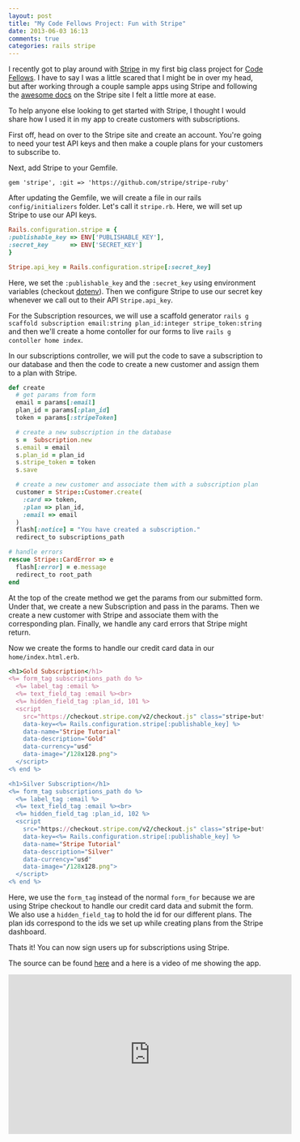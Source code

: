 ```yaml
---
layout: post
title: "My Code Fellows Project: Fun with Stripe"
date: 2013-06-03 16:13
comments: true
categories: rails stripe
---
```


I recently got to play around with [Stripe][stripe] in my first big class project for [Code Fellows][codefellows]. I have to say I was a little scared that I might be in over my head, but after working through a couple sample apps using Stripe and following the [awesome docs][stripedoc] on the Stripe site I felt a little more at ease.

To help anyone else looking to get started with Stripe, I thought I would share how I used it in my app to create customers with subscriptions.

First off, head on over to the Stripe site and create an account. You're going to need your test API keys and then make a couple plans for your customers to subscribe to.

Next, add Stripe to your Gemfile.

    gem 'stripe', :git => 'https://github.com/stripe/stripe-ruby'

After updating the Gemfile, we will create a file in our rails `config/initializers` folder. Let's call it `stripe.rb`. Here, we will set up Stripe to use our API keys.

``` ruby stripe.rb
Rails.configuration.stripe = {
:publishable_key => ENV['PUBLISHABLE_KEY'],
:secret_key      => ENV['SECRET_KEY']
}

Stripe.api_key = Rails.configuration.stripe[:secret_key]
```
Here, we set the `:publishable_key` and the `:secret_key` using environment variables (checkout [dotenv][dotenv]). Then we configure Stripe to use our secret key whenever we call out to their API `Stripe.api_key`.

For the Subscription resources, we will use a scaffold generator `rails g scaffold subscription email:string plan_id:integer stripe_token:string` and then we'll create a home contoller for our forms to live `rails g contoller home index`.

In our subscriptions controller, we will put the code to save a subscription to our database and then the code to create a new customer and assign them to a plan with Stripe.

``` ruby subscriptions_controller.rb
def create
  # get params from form
  email = params[:email]
  plan_id = params[:plan_id]
  token = params[:stripeToken]

  # create a new subscription in the database
  s =  Subscription.new
  s.email = email
  s.plan_id = plan_id
  s.stripe_token = token
  s.save

  # create a new customer and associate them with a subscription plan
  customer = Stripe::Customer.create(
    :card => token,
    :plan => plan_id,
    :email => email
  )
  flash[:notice] = "You have created a subscription."
  redirect_to subscriptions_path

# handle errors
rescue Stripe::CardError => e
  flash[:error] = e.message
  redirect_to root_path
end
```
At the top of the create method we get the params from our submitted form. Under that, we create a new Subscription and pass in the params. Then we create a new customer with Stripe and associate them with the corresponding plan. Finally, we handle any card errors that Stripe might return.

Now we create the forms to handle our credit card data in our `home/index.html.erb`.

``` ruby index.html.erb
<h1>Gold Subscription</h1>
<%= form_tag subscriptions_path do %>
  <%= label_tag :email %>
  <%= text_field_tag :email %><br>
  <%= hidden_field_tag :plan_id, 101 %>
  <script
    src="https://checkout.stripe.com/v2/checkout.js" class="stripe-button"
    data-key=<%= Rails.configuration.stripe[:publishable_key] %>
    data-name="Stripe Tutorial"
    data-description="Gold"
    data-currency="usd"
    data-image="/128x128.png">
  </script>
<% end %>

<h1>Silver Subscription</h1>
<%= form_tag subscriptions_path do %>
  <%= label_tag :email %>
  <%= text_field_tag :email %><br>
  <%= hidden_field_tag :plan_id, 102 %>
  <script
    src="https://checkout.stripe.com/v2/checkout.js" class="stripe-button"
    data-key=<%= Rails.configuration.stripe[:publishable_key] %>
    data-name="Stripe Tutorial"
    data-description="Silver"
    data-currency="usd"
    data-image="/128x128.png">
  </script>
<% end %>
```
Here, we use the `form_tag` instead of the normal `form_for` because we are using Stripe checkout to handle our credit card data and submit the form. We also use a `hidden_field_tag` to hold the id for our different plans. The plan ids correspond to the ids we set up while creating plans from the Stripe dashboard.

Thats it! You can now sign users up for subscriptions using Stripe.

The source can be found [here][railsapp] and a here is a video of me showing the app.

<iframe width="560" height="315" src="http://www.youtube.com/embed/zf-17GHWNR4" frameborder="0" allowfullscreen></iframe>



[stripe]: https://stripe.com/
[codefellows]: https://www.codefellows.org/
[stripedoc]: https://stripe.com/docs
[railsapp]: https://github.com/theverything/rails_stripe_tut
[dotenv]: https://github.com/bkeepers/dotenv
